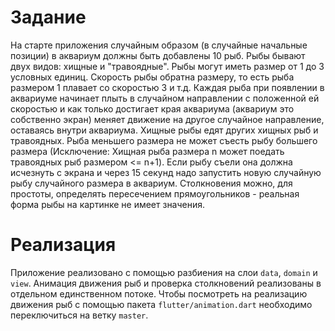 # Задание
На старте приложения случайным образом (в случайные начальные позиции) в аквариум должны быть добавлены 10 рыб. Рыбы бывают двух видов: хищные и "травоядные". Рыбы могут иметь размер от 1 до 3 условных единиц. Скорость рыбы обратна размеру, то есть рыба размером 1 плавает со скоростью 3 и т.д. Каждая рыба при появлении в аквариуме начинает плыть в случайном направлении с положенной ей скоростью и как только достигает края аквариума (аквариум это собственно экран) меняет движение на другое случайное направление, оставаясь внутри аквариума. Хищные рыбы едят других хищных рыб и травоядных. Рыба меньшего размера не может съесть рыбу большего размера (Исключение: Хищная рыба размера n может поедать травоядных рыб размером <= n+1). Если рыбу съели она должна исчезнуть с экрана и через 15 секунд надо запустить новую случайную рыбу случайного размера в аквариум. Столкновения можно, для простоты, определять пересечением прямоугольников - реальная форма рыбы на картинке не имеет значения.

# Реализация
Приложение реализовано с помощью разбиения на слои `data`, `domain` и `view`. Анимация движения рыб и проверка столкновений реализованы в отдельном единственном потоке. Чтобы посмотреть на реализацию движения рыб с помощью пакета `flutter/animation.dart` необходимо переключиться на ветку `master`.